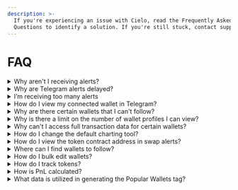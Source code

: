 ```yaml
---
description: >-
  If you're experiencing an issue with Cielo, read the Frequently Asked
  Questions to identify a solution. If you're still stuck, contact support.
---
```


# FAQ

<details>

<summary>Why aren't I receiving alerts?</summary>

There are typically three reasons why you might not be receiving bot alerts:

1. You haven't assigned alerts to a specific Telegram bot or Discord channel.
2. You've set a minimum USD filter so aren't receiving alerts below this threshold.
3. You've deselected certain EVM networks so aren't receiving alerts for tx on these chains.

If you’re not receiving Telegram or Discord alerts, go to **Settings** > [**Advanced**](https://app.cielo.finance/settings/advanced) and make sure you have at least one Telegram or Discord bot activated. Flick the toggle switch to blue to activate a Telegram bot.

Next, go to [My Wallets](https://app.cielo.finance/my-wallets) and select the wallets you wish to receive alerts for. Click the edit icon beside the wallet or select all and click **Alert Settings**. Make sure that alerts are being sent to the Telegram bot or Discord channel you’ve activated under settings.\
\
Finally, click on **Transaction type filters** and make sure you’ve enabled alerts for the tx you wish to see. Ensure that you haven't set a USD minimum or deselected certain networks.

Remember, the number of Telegram/Discord alerts you can receive is capped at 120 per hour for Free users and 1,000/3,000 for Pro/Whale. If you hit this limit, alerts will temporarily be halted but will resume at the start of the next hour.

\


</details>

<details>

<summary>Why are Telegram alerts delayed?</summary>

Due to the limits of Telegram's architecture, high user demand can occasionally max out the capacity of bots such as Cielo wallet trackers. While this issue quickly corrects, it can cause temporary delays in receiving alerts or for alerts to drop out altogether.

To solve this, Pro and Whale users can create custom Cielo bots that are exclusive to their use. This provides a more reliable alert stream and overcomes the limitations inherent to using public Telegram bots. Find out how to create a custom bot [here.](https://docs.cielo.finance/discord-+-telegram-bots/telegram-custom-bot)

</details>

<details>

<summary>I’m receiving too many alerts</summary>

Go to [My Wallets](https://app.cielo.finance/my-wallets) and select all wallets or select the wallets that are sending too many alerts. Click Alert Settings and adjust the filters. There are several ways to reduce the number of alerts you receive:

1\. Set a minimum USD tx value. This will filter out low value tx.

2\. Reduce the number of tx types you receive alerts for.

3\. Reduce the number of chains you receive alerts for.

4\. Disable alerts for wallets marked High tx that are particularly active.

\


</details>

<details>

<summary>How do I view my connected wallet in Telegram?</summary>

To view the wallet connected with your Telegram account, open the Cielo Telegram bot and press the menu button or type _/menu_. Your wallet will be displayed at the top of the menu bar that appears. To change this wallet, visit [Settings](https://app.cielo.finance/settings/general) in the Cielo web app.

</details>

<details>

<summary>Why are there certain wallets that I can't follow?</summary>

Some wallets generate an extremely high volume of transactions. To prevent your feed and alerts from being overwhelmed with tx, you are unable to follow these wallets. Only a fraction of all wallets fall into this category, which typically includes bots and smart contract addresses for popular protocols.

Most of the wallets that cannot be tracked are bots which generate hundreds of tx within a single block. The more sophisticated bots route trades through proprietary closed source contracts, rendering them impossible to track.

We also take additional measures to exclude high volume wallets. For example, if a Solana wallet makes more than 3,000 txs per day, it is filtered from our system.

</details>

<details>

<summary>Why is there a limit on the number of wallet profiles I can view?</summary>

To prevent our servers from melting, we're obliged to place a cap on the number of wallet profiles that can be viewed within a 24-hour period as follows:

* **Free**: 100
* **Pro**: 1,000
* **Whale**: 5,000

The vast majority of users will never hit this limit, but should this occur you will receive a notification. Your alert limit will reset 24 hours later, allowing you to start loading wallet profiles again.

You can check the amount of alerts you have used [here](https://app.cielo.finance/settings/alert-limits).

</details>

<details>

<summary>Why can't I access full transaction data for certain wallets?</summary>

Cielo provides transaction alerts and PnL for hundreds of thousands of EVM and non-EVM wallets. However, with certain wallets providing full or even partial data is impossible. This is typically because the wallet in question is a complex MEV bot that routes trades through its own closed source contracts.

Some of these bots, which are operated by sophisticated teams, perform hundreds of trades within a single block. For this reason, it is impractical to provide transaction data or accurate PnL for these wallets.

</details>

<details>

<summary>How do I change the default charting tool?</summary>

By default, this is set to GeckoTerminal but Cielo supports multiple options. Go to **Settings** > [**Advanced** ](https://app.cielo.finance/settings/advanced)and select a different charting tool from the dropdown menu. Options include DEX Screener, DEXTools, and Photon.\


</details>

<details>

<summary>How do I view the token contract address in swap alerts?</summary>

To enable this feature, go to **Settings** > [**Advanced** ](https://app.cielo.finance/settings/advanced) and check the box marked _Display Token Address in Alerts_. Now, whenever you receive a Telegram or Discord alert for a token swap, the smart contract address will be displayed and can be copied in one click.\


</details>

<details>

<summary>Where can I find wallets to follow?</summary>

The following resources can be used to find wallets and add them to your Cielo feed:

* [Public Lists](https://app.cielo.finance/public-lists)
* [Wallet Discovery](https://app.cielo.finance/wallet-discovery) (Pro+Whale)
* [Onchain Intrigue](https://t.me/onchainintrigue)
* [Etherscan](https://etherscan.io/) and other block explorers: filter tokens by top holders and add major wallets
* Dex Screener and DEXTools: In [Dex Screener](https://dexscreener.com/) click on **Top Traders** for a token, open the wallet in a block explorer and copy the address
* Twitter/Telegram: Follow accounts that share the wallets of top traders

\


</details>

<details>

<summary>How do I bulk edit wallets?</summary>

In [My Wallets](https://app.cielo.finance/my-wallets), click the checkbox to the left of **All Wallets**. This will select all wallets on the current page. To select all of the wallets you are following, click on the text that reads "Select all XXX of your wallets."

Then click the button at the bottom of the page marked Alert Settings. Any changes you subsequently make will be applied to all of the wallets you have selected. To bulk edit wallets within a specific list, first select the list from the dropdown menu at the top of the page and then follow the instructions above.

</details>

<details>

<summary>How do I track tokens?</summary>

Go to [Custom Alerts](https://app.cielo.finance/custom-alerts) and select **Add Alert**. Enter the token address, select minimum swap value, and select the network.

</details>

<details>

<summary>How is PnL calculated?</summary>

PnL is a unit for measuring the net profit or loss recorded by onchain traders. Cielo calculates both Realized and Unrealized PnL for wallets.

* **Realized PnL** applies to tokens a wallet has bought and since sold, be it for profit or loss.
* **Unrealized PnL** calculates the value of the tokens a wallet is still holding based on their current market price.

Both realized and unrealized PnL can be viewed for wallet profiles, while Wallet Discovery ranks wallets on _realized_ PnL only.

**Note**: While the basic formula for calculating PnL is simple, there are many variables that can affect the PnL that is displayed for a particular wallet. Due to the presence of honeypots (tokens that can be bought but not sold) and the complexities of blockchain architecture such as Solana, there may be occasions when Cielo is unable to accurately calculate PnL for a wallet. We are constantly working to improve our PnL calculation algorithm with the goal of providing accurate wallet PnL.

</details>

<details>

<summary>What data is utilized in generating the Popular Wallets tag?</summary>

Cielo assigns tags to certain wallets to support filtering for Wallet Discovery. The same tag is also displayed on the profile page of qualifying wallets. The Popular Wallets tag is added to any wallet that is being followed by more than 30 users on the Cielo free plan. Because Cielo uses aggregated data to generate this tag, information concerning the behavior of individual users is neither stored nor discoverable by other users. Moreover, aggregated Pro and Whale data is not used in the calculation of the Popular Wallets tag.

\


</details>
